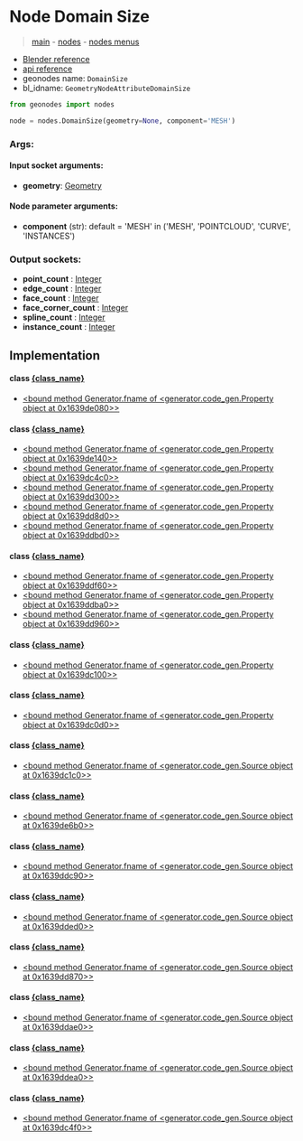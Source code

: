 # Node Domain Size

> [main](../structure.md) - [nodes](nodes.md) - [nodes menus](nodes_menus.md)

- [Blender reference](https://docs.blender.org/manual/en/latest/modeling/geometry_nodes/attribute/domain_size.html)
- [api reference](https://docs.blender.org/api/current/bpy.types.GeometryNodeAttributeDomainSize.html)
- geonodes name: `DomainSize`
- bl_idname: `GeometryNodeAttributeDomainSize`

```python
from geonodes import nodes

node = nodes.DomainSize(geometry=None, component='MESH')
```

### Args:

#### Input socket arguments:

- **geometry**: [Geometry](Geometry.md)

#### Node parameter arguments:

- **component** (str): default = 'MESH' in ('MESH', 'POINTCLOUD', 'CURVE', 'INSTANCES')

### Output sockets:

- **point_count** : [Integer](Integer.md)
- **edge_count** : [Integer](Integer.md)
- **face_count** : [Integer](Integer.md)
- **face_corner_count** : [Integer](Integer.md)
- **spline_count** : [Integer](Integer.md)
- **instance_count** : [Integer](Integer.md)

## Implementation

#### class [{class_name}]({class_name}.md)

 - [<bound method Generator.fname of <generator.code_gen.Property object at 0x1639de080>>](Geometry.md#domain_size-property)
#### class [{class_name}]({class_name}.md)

 - [<bound method Generator.fname of <generator.code_gen.Property object at 0x1639de140>>](Mesh.md#domain_size-property)
 - [<bound method Generator.fname of <generator.code_gen.Property object at 0x1639dc4c0>>](Mesh.md#point_count-property)
 - [<bound method Generator.fname of <generator.code_gen.Property object at 0x1639dd300>>](Mesh.md#face_count-property)
 - [<bound method Generator.fname of <generator.code_gen.Property object at 0x1639dd8d0>>](Mesh.md#edge_count-property)
 - [<bound method Generator.fname of <generator.code_gen.Property object at 0x1639ddbd0>>](Mesh.md#corner_count-property)
#### class [{class_name}]({class_name}.md)

 - [<bound method Generator.fname of <generator.code_gen.Property object at 0x1639ddf60>>](Curve.md#domain_size-property)
 - [<bound method Generator.fname of <generator.code_gen.Property object at 0x1639ddba0>>](Curve.md#point_count-property)
 - [<bound method Generator.fname of <generator.code_gen.Property object at 0x1639dd960>>](Curve.md#spline_count-property)
#### class [{class_name}]({class_name}.md)

 - [<bound method Generator.fname of <generator.code_gen.Property object at 0x1639dc100>>](Points.md#domain_size-property)
#### class [{class_name}]({class_name}.md)

 - [<bound method Generator.fname of <generator.code_gen.Property object at 0x1639dc0d0>>](Instances.md#domain_size-property)
#### class [{class_name}]({class_name}.md)

 - [<bound method Generator.fname of <generator.code_gen.Source object at 0x1639dc1c0>>](Vertex.md#domain_size)
#### class [{class_name}]({class_name}.md)

 - [<bound method Generator.fname of <generator.code_gen.Source object at 0x1639de6b0>>](Face.md#domain_size)
#### class [{class_name}]({class_name}.md)

 - [<bound method Generator.fname of <generator.code_gen.Source object at 0x1639ddc90>>](Edge.md#domain_size)
#### class [{class_name}]({class_name}.md)

 - [<bound method Generator.fname of <generator.code_gen.Source object at 0x1639dded0>>](Corner.md#domain_size)
#### class [{class_name}]({class_name}.md)

 - [<bound method Generator.fname of <generator.code_gen.Source object at 0x1639dd870>>](Spline.md#domain_size)
#### class [{class_name}]({class_name}.md)

 - [<bound method Generator.fname of <generator.code_gen.Source object at 0x1639ddae0>>](ControlPoint.md#domain_size)
#### class [{class_name}]({class_name}.md)

 - [<bound method Generator.fname of <generator.code_gen.Source object at 0x1639ddea0>>](CloudPoint.md#domain_size)
#### class [{class_name}]({class_name}.md)

 - [<bound method Generator.fname of <generator.code_gen.Source object at 0x1639dc4f0>>](Instance.md#domain_size)
